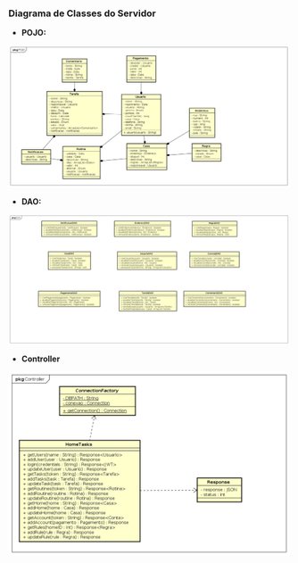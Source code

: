 ### Diagrama de Classes do Servidor

* **POJO:**

![pojo](../images/class_diagram_POJO.png)

* **DAO:**

![dao](../images/class_diagram_DAO.png)

* **Controller**

![controller](../images/class_diagram_Controller.png)